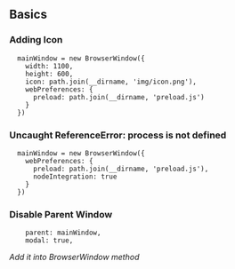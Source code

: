 ## Basics

### Adding Icon

```
  mainWindow = new BrowserWindow({
    width: 1100,
    height: 600,
    icon: path.join(__dirname, 'img/icon.png'),
    webPreferences: {
      preload: path.join(__dirname, 'preload.js')
    }
  })
```

### Uncaught ReferenceError: process is not defined

```
  mainWindow = new BrowserWindow({
    webPreferences: {
      preload: path.join(__dirname, 'preload.js'),
      nodeIntegration: true 
    }
  })
```

### Disable Parent Window

```
    parent: mainWindow,
    modal: true, 
```

*Add it into BrowserWindow method*
